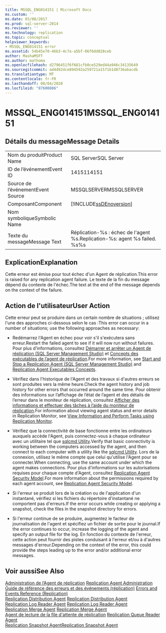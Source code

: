 ```yaml
---
title: MSSQL_ENG014151 | Microsoft Docs
ms.custom: ''
ms.date: 03/08/2017
ms.prod: sql-server-2014
ms.reviewer: ''
ms.technology: replication
ms.topic: conceptual
helpviewer_keywords:
- MSSQL_ENG014151 error
ms.assetid: 54b45e70-46b3-4c7a-a5bf-06f6dd028ceb
author: MashaMSFT
ms.author: mathoma
ms.openlocfilehash: d2796451f6f681cfb0ce529ed44a946c34135649
ms.sourcegitcommit: ad4d92dce894592a259721a1571b1d8736abacdb
ms.translationtype: MT
ms.contentlocale: fr-FR
ms.lasthandoff: 08/04/2020
ms.locfileid: "87600806"
---
```

# <a name="mssql_eng014151"></a><span data-ttu-id="1f72e-102">MSSQL_ENG014151</span><span class="sxs-lookup"><span data-stu-id="1f72e-102">MSSQL_ENG014151</span></span>
    
## <a name="message-details"></a><span data-ttu-id="1f72e-103">Détails du message</span><span class="sxs-lookup"><span data-stu-id="1f72e-103">Message Details</span></span>  
  
|||  
|-|-|  
|<span data-ttu-id="1f72e-104">Nom du produit</span><span class="sxs-lookup"><span data-stu-id="1f72e-104">Product Name</span></span>|<span data-ttu-id="1f72e-105">SQL Server</span><span class="sxs-lookup"><span data-stu-id="1f72e-105">SQL Server</span></span>|  
|<span data-ttu-id="1f72e-106">ID de l’événement</span><span class="sxs-lookup"><span data-stu-id="1f72e-106">Event ID</span></span>|<span data-ttu-id="1f72e-107">14151</span><span class="sxs-lookup"><span data-stu-id="1f72e-107">14151</span></span>|  
|<span data-ttu-id="1f72e-108">Source de l’événement</span><span class="sxs-lookup"><span data-stu-id="1f72e-108">Event Source</span></span>|<span data-ttu-id="1f72e-109">MSSQLSERVER</span><span class="sxs-lookup"><span data-stu-id="1f72e-109">MSSQLSERVER</span></span>|  
|<span data-ttu-id="1f72e-110">Composant</span><span class="sxs-lookup"><span data-stu-id="1f72e-110">Component</span></span>|[!INCLUDE[ssDEnoversion](../../includes/ssdenoversion-md.md)]|  
|<span data-ttu-id="1f72e-111">Nom symbolique</span><span class="sxs-lookup"><span data-stu-id="1f72e-111">Symbolic Name</span></span>||  
|<span data-ttu-id="1f72e-112">Texte du message</span><span class="sxs-lookup"><span data-stu-id="1f72e-112">Message Text</span></span>|<span data-ttu-id="1f72e-113">Réplication-%s : échec de l'agent %s.</span><span class="sxs-lookup"><span data-stu-id="1f72e-113">Replication-%s: agent %s failed.</span></span> <span data-ttu-id="1f72e-114">%s</span><span class="sxs-lookup"><span data-stu-id="1f72e-114">%s</span></span>|  
  
## <a name="explanation"></a><span data-ttu-id="1f72e-115">Explication</span><span class="sxs-lookup"><span data-stu-id="1f72e-115">Explanation</span></span>  
 <span data-ttu-id="1f72e-116">Cette erreur est émise pour tout échec d'un Agent de réplication.</span><span class="sxs-lookup"><span data-stu-id="1f72e-116">This error is raised for any replication agent failure.</span></span> <span data-ttu-id="1f72e-117">Le texte de la fin du message dépend du contexte de l'échec.</span><span class="sxs-lookup"><span data-stu-id="1f72e-117">The text at the end of the message depends on the context of the failure.</span></span>  
  
## <a name="user-action"></a><span data-ttu-id="1f72e-118">Action de l'utilisateur</span><span class="sxs-lookup"><span data-stu-id="1f72e-118">User Action</span></span>  
 <span data-ttu-id="1f72e-119">Cette erreur peut se produire dans un certain nombre de situations ; utilisez l'une des approches ci-dessous selon le cas :</span><span class="sxs-lookup"><span data-stu-id="1f72e-119">This error can occur in a number of situations; use the following approaches as necessary:</span></span>  
  
-   <span data-ttu-id="1f72e-120">Redémarrez l'Agent en échec pour voir s'il s'exécutera sans erreur.</span><span class="sxs-lookup"><span data-stu-id="1f72e-120">Restart the failed agent to see if it will now run without failures.</span></span> <span data-ttu-id="1f72e-121">Pour plus d’informations, consultez [Démarrer et arrêter un Agent de réplication &#40;SQL Server Management Studio&#41;](agents/start-and-stop-a-replication-agent-sql-server-management-studio.md) et [Concepts des exécutables de l’agent de réplication](concepts/replication-agent-executables-concepts.md).</span><span class="sxs-lookup"><span data-stu-id="1f72e-121">For more information, see [Start and Stop a Replication Agent &#40;SQL Server Management Studio&#41;](agents/start-and-stop-a-replication-agent-sql-server-management-studio.md) and [Replication Agent Executables Concepts](concepts/replication-agent-executables-concepts.md).</span></span>  
  
-   <span data-ttu-id="1f72e-122">Vérifiez dans l'historique de l'Agent et des travaux si d'autres erreurs se sont produites vers la même heure.</span><span class="sxs-lookup"><span data-stu-id="1f72e-122">Check the agent history and job history for other errors that occurred around the same time.</span></span> <span data-ttu-id="1f72e-123">Pour obtenir des informations sur l’affichage de l’état de l’agent et des détails de l’erreur dans le moniteur de réplication, consultez [Afficher des informations et effectuer des tâches à l’aide du moniteur de réplication](monitor/view-information-and-perform-tasks-replication-monitor.md).</span><span class="sxs-lookup"><span data-stu-id="1f72e-123">For information about viewing agent status and error details in Replication Monitor, see [View Information and Perform Tasks using Replication Monitor](monitor/view-information-and-perform-tasks-replication-monitor.md).</span></span>  
  
-   <span data-ttu-id="1f72e-124">Vérifiez que la connectivité de base fonctionne entre les ordinateurs auxquels accède l'Agent, puis connectez-vous à chaque ordinateur avec un utilitaire tel que [sqlcmd Utility](../../tools/sqlcmd-utility.md).</span><span class="sxs-lookup"><span data-stu-id="1f72e-124">Verify that basic connectivity is working between the computers accessed by the agent, and then connect to each computer with a utility like the [sqlcmd Utility](../../tools/sqlcmd-utility.md).</span></span> <span data-ttu-id="1f72e-125">Lors de la connexion, utilisez le même compte que celui qu'utilise l'Agent pour se connecter.</span><span class="sxs-lookup"><span data-stu-id="1f72e-125">When connecting, use the same account under which the agent makes connections.</span></span> <span data-ttu-id="1f72e-126">Pour plus d'informations sur les autorisations requises pour chaque compte d'Agent, consultez [Replication Agent Security Model](security/replication-agent-security-model.md).</span><span class="sxs-lookup"><span data-stu-id="1f72e-126">For more information about the permissions required by each agent account, see [Replication Agent Security Model](security/replication-agent-security-model.md).</span></span>  
  
-   <span data-ttu-id="1f72e-127">Si l'erreur se produit lors de la création ou de l'application d'un instantané, vérifiez si les fichiers du répertoire d'instantané ne comportent pas d'erreurs.</span><span class="sxs-lookup"><span data-stu-id="1f72e-127">If the error occurs while creating or applying a snapshot, check the files in the snapshot directory for errors.</span></span>  
  
-   <span data-ttu-id="1f72e-128">Si l'erreur continue de se produire, augmentez le facteur de journalisation de l'agent et spécifiez un fichier de sortie pour le journal.</span><span class="sxs-lookup"><span data-stu-id="1f72e-128">If the error continues to occur, increase the logging of the agent and specify an output file for the log.</span></span> <span data-ttu-id="1f72e-129">En fonction du contexte de l'erreur, cette action peut fournir des pistes conduisant à l'erreur et/ou à d'autres messages d'erreur.</span><span class="sxs-lookup"><span data-stu-id="1f72e-129">Depending on the context of the error, this could provide the steps leading up to the error and/or additional error messages.</span></span>  
  
## <a name="see-also"></a><span data-ttu-id="1f72e-130">Voir aussi</span><span class="sxs-lookup"><span data-stu-id="1f72e-130">See Also</span></span>  
 <span data-ttu-id="1f72e-131">[Administration de l’Agent de réplication](agents/replication-agent-administration.md) </span><span class="sxs-lookup"><span data-stu-id="1f72e-131">[Replication Agent Administration](agents/replication-agent-administration.md) </span></span>  
 <span data-ttu-id="1f72e-132">[Guide de référence des erreurs et des événements &#40;réplication&#41;](errors-and-events-reference-replication.md) </span><span class="sxs-lookup"><span data-stu-id="1f72e-132">[Errors and Events Reference &#40;Replication&#41;](errors-and-events-reference-replication.md) </span></span>  
 <span data-ttu-id="1f72e-133">[Replication Distribution Agent](agents/replication-distribution-agent.md) </span><span class="sxs-lookup"><span data-stu-id="1f72e-133">[Replication Distribution Agent](agents/replication-distribution-agent.md) </span></span>  
 <span data-ttu-id="1f72e-134">[Replication Log Reader Agent](agents/replication-log-reader-agent.md) </span><span class="sxs-lookup"><span data-stu-id="1f72e-134">[Replication Log Reader Agent](agents/replication-log-reader-agent.md) </span></span>  
 <span data-ttu-id="1f72e-135">[Replication Merge Agent](agents/replication-merge-agent.md) </span><span class="sxs-lookup"><span data-stu-id="1f72e-135">[Replication Merge Agent](agents/replication-merge-agent.md) </span></span>  
 <span data-ttu-id="1f72e-136">[Agent de lecture de la file d'attente de réplication](agents/replication-queue-reader-agent.md) </span><span class="sxs-lookup"><span data-stu-id="1f72e-136">[Replication Queue Reader Agent](agents/replication-queue-reader-agent.md) </span></span>  
 [<span data-ttu-id="1f72e-137">Replication Snapshot Agent</span><span class="sxs-lookup"><span data-stu-id="1f72e-137">Replication Snapshot Agent</span></span>](agents/replication-snapshot-agent.md)  
  
  
